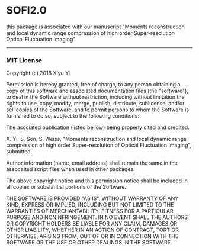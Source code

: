 # SOFI2.0
this package is associated with our manuscript "Moments reconstruction and local dynamic range compression of high order Super-resolution Optical Fluctuation Imaging"

---------------------------------------------------------------------------------------------------------------------------------
### MIT License

Copyright (c) 2018 Xiyu Yi

Permission is hereby granted, free of charge, to any person obtaining a copy of this software and associated documentation files (the "software"), to deal in the Software without restriction, including without limitation the rights to use, copy, modify, merge, publish, distribute, sublicense, and/or sell copies of the Software, and to permit persons to whom the Software is furnished to do so, subject to the following conditions:

The asociated publication (listed bellow) being properly cited and credited.

X. Yi, S. Son, S. Weiss, "Moments reconstruction and local dynamic range compression of high order Super-resolution of Optical Fluctuation Imaging", submitted.

Author information (name, email address) shall remain the same in the assocaited script files when used in other packages.

The above copyright notice and this permission notice shall be included in all copies or substantial portions of the Software.

THE SOFTWARE IS PROVIDED "AS IS", WITHOUT WARRANTY OF ANY KIND, EXPRESS OR IMPLIED, INCLUDING BUT NOT LIMITED TO THE WARRANTIES OF MERCHANTABILITY, FITNESS FOR A PARTICULAR PURPOSE AND NONINFRINGEMENT. IN NO EVENT SHALL THE AUTHORS OR COPYRIGHT HOLDERS BE LIABLE FOR ANY CLAIM, DAMAGES OR OTHER LIABILITY, WHETHER IN AN ACTION OF CONTRACT, TORT OR OTHERWISE, ARISING FROM, OUT OF OR IN CONNECTION WITH THE SOFTWARE OR THE USE OR OTHER DEALINGS IN THE SOFTWARE.
